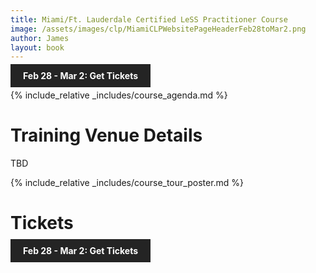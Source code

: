 ```yaml
---
title: Miami/Ft. Lauderdale Certified LeSS Practitioner Course
image: /assets/images/clp/MiamiCLPWebsitePageHeaderFeb28toMar2.png
author: James
layout: book
---
```


<a class="wx-button" href="https://agilecarpentry.ticketspice.com/miamifort-lauderdale-metro-certified-less-practitioner-workshop-2023-q1" style="background:rgba(36,36,36,1);color:white;padding:10px 20px;text-decoration:none;font-weight:bold;" target="_blank">Feb 28 - Mar 2: Get Tickets</a>

{% include_relative _includes/course_agenda.md %}



# Training Venue Details

TBD

{% include_relative _includes/course_tour_poster.md %}

# Tickets

<a class="wx-button" href="https://agilecarpentry.ticketspice.com/miamifort-lauderdale-metro-certified-less-practitioner-workshop-2023-q1" style="background:rgba(36,36,36,1);color:white;padding:10px 20px;text-decoration:none;font-weight:bold;" target="_blank">Feb 28 - Mar 2: Get Tickets</a>



